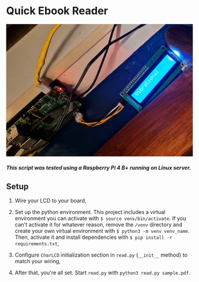 # Quick Ebook Reader

![f20cce03d241f159bf4f6b76502724af43c668da.png](assets/54dc7b7a19d955823e482bff2b34a47115f189f3.png)

##### This script was tested using a Raspberry Pi 4 B+ running on Linux server.

## Setup

1. Wire your LCD to your board,

2. Set up the python environment. This project includes a virtual environment you can activate with `$ source venv/bin/activate`. If you can't activate it for whatever reason, remove the `/venv` directory and create your own virtual environment with `$ python3 -m venv venv_name`. Then, activate it and install dependencies with `$ pip install -r requirements.txt`,

3. Configure `CharLCD` initialization section in `read.py` (`__init__` method) to match your wiring,

4. After that, you're all set. Start `read.py` with `python3 read.py sample.pdf`.